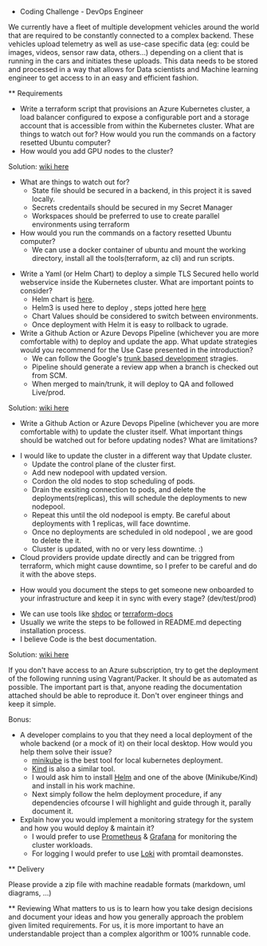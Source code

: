 * Coding Challenge - DevOps Engineer

We currently have a fleet of multiple development vehicles around the world that are required to be constantly connected to a complex backend. These vehicles upload telemetry as well as use-case specific data (eg: could be images, videos, sensor raw data, others...) depending on a client that is running in the cars and initiates these uploads. 
This data needs to be stored and processed in a way that allows for Data scientists and Machine learning engineer to get access to in an easy and efficient fashion.  

** Requirements

- Write a terraform script that provisions an Azure Kubernetes cluster, a load balancer configured to expose a configurable port and a storage account that is accessible from within the Kubernetes cluster. What are things to watch out for? How would you run the commands on a factory resetted Ubuntu computer?
- How would you add GPU nodes to the cluster?

Solution: [wiki here](./src/azure/terraform/README.md)
* What are things to watch out for? 
    * State file should be secured in a backend, in this project it is saved locally. 
    * Secrets credentails should be secured in my Secret Manager
    * Workspaces should be preferred to use to create parallel environments using terraform 
* How would you run the commands on a factory resetted Ubuntu computer?
    * We can use a docker container of ubuntu and mount the working directory, install all the tools(terraform, az cli) and run scripts.

- Write a Yaml (or Helm Chart) to deploy a simple TLS Secured hello world webservice inside the Kubernetes cluster. What are important points to consider?
    * Helm chart is [here](./k8s/java-deployment/templates/app.yaml).
    * Helm3 is used here to deploy , steps jotted here [here](./src/k8s/README.md)
    * Chart Values should be considered to switch between environments.
    * Once deployment with Helm it is easy to rollback to ugrade.
- Write a Github Action or Azure Devops Pipeline (whichever you are more comfortable with) to deploy and update the app. What update strategies would you recommend for the Use Case presented in the introduction?
    * We can follow the Google's [trunk based development](https://trunkbaseddevelopment.com/) stragies. 
    * Pipeline should generate a review app when a branch is checked out from SCM. 
    * When merged to main/trunk, it will deploy to QA and followed Live/prod. 

Solution: [wiki here](./src/k8s/README.md)

- Write a Github Action or Azure Devops Pipeline (whichever you are more comfortable with) to update the cluster itself. What important things should be watched out for before updating nodes? What are limitations?
* I would like to update the cluster in a different way that Update cluster.
    * Update the control plane of the cluster first.
    * Add new nodepool with updated version.
    * Cordon the old nodes to stop scheduling of pods.
    * Drain the exsiting connection to pods, and delete the deployments(replicas), this will schedule the deployments to new nodepool.
    * Repeat this until the old nodepool is empty. Be careful about deployments with 1 replicas, will face downtime.
    * Once no deployments are scheduled in old nodepool , we are good to delete the it. 
    * Cluster is updated, with no or very less downtime. :) 
* Cloud providers provide update directly and can be triggred from terraform, which might cause downtime, so I prefer to be careful and do it with the above steps.

- How would you document the steps to get someone new onboarded to your infrastructure and keep it in sync with every stage? (dev/test/prod)
* We can use tools like [shdoc](https://github.com/vargiuscuola/shdoc) or [terraform-docs](https://github.com/terraform-docs/terraform-docs)
* Usually we write the steps to be followed in README.md depecting installation process.
* I believe Code is the best documentation. 

Solution: [wiki here](./src/k8s/README1.md)

If you don't have access to an Azure subscription, try to get the deployment of the following running using Vagrant/Packer. It should be as automated as possible. The important part is that, anyone reading the documentation attached should be able to reproduce it. Don't over engineer things and keep it simple. 

Bonus:
- A developer complains to you that they need a local deployment of the whole backend (or a mock of it) on their local desktop. How would you help them solve their issue?
    * [minikube](https://minikube.sigs.k8s.io/docs/start/) is the best tool for local kubernetes deployment.
    * [Kind](https://github.com/kubernetes-sigs/kind) is also a similar tool.
    * I would ask him to install [Helm](https://helm.sh/) and one of the above (Minikube/Kind) and install in his work machine.
    * Next simply follow the helm deployment procedure, if any dependencies ofcourse I will highlight and guide through it, parally document it.
- Explain how you would implement a monitoring strategy for the system and how you would deploy & maintain it?
    * I would prefer to use [Prometheus](https://github.com/prometheus-community/helm-charts) & [Grafana](https://github.com/grafana/helm-charts) for monitoring the cluster workloads.
    * For logging I would prefer to use [Loki](https://grafana.com/docs/loki/latest/installation/helm/) with promtail deamonstes.

** Delivery

Please provide a zip file with machine readable formats (markdown, uml diagrams, ...) 

** Reviewing
What matters to us is to learn how you take design decisions and document your ideas and how you generally approach the problem given limited requirements. For us, it is more important to have an understandable project than a complex algorithm or 100% runnable code.
